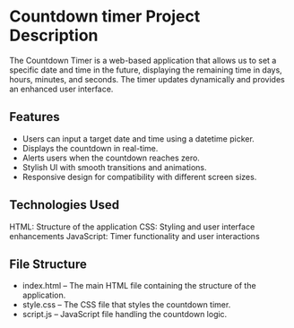 # Countdown timer Project Description
The Countdown Timer is a web-based application that allows us to set a specific date and time in the future, displaying the remaining time in days, hours, minutes, and seconds. The timer updates dynamically and provides an enhanced user interface.


## Features
- Users can input a target date and time using a datetime picker.
- Displays the countdown in real-time.
- Alerts users when the countdown reaches zero.
- Stylish UI with smooth transitions and animations.
- Responsive design for compatibility with different screen sizes.


## Technologies Used
HTML: Structure of the application
CSS: Styling and user interface enhancements
JavaScript: Timer functionality and user interactions


## File Structure
- index.html – The main HTML file containing the structure of the application.
- style.css – The CSS file that styles the countdown timer.
- script.js – JavaScript file handling the countdown logic.

